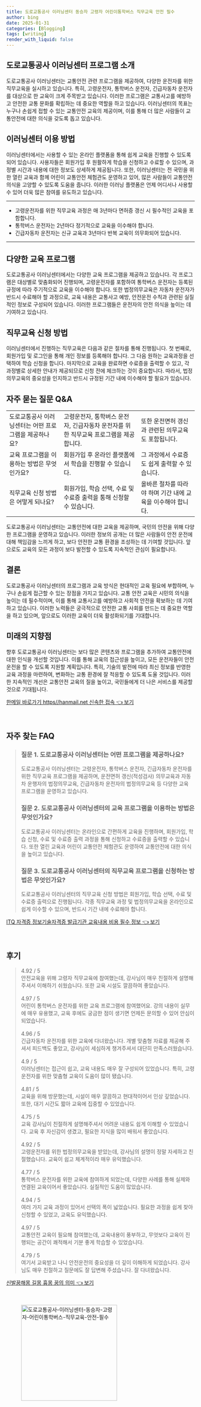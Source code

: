 ```yaml
---
title: 도로교통공사 이러닝센터 동승자 고령자 어린이통학버스 직무교육 안전 필수
author: bing
date: 2025-01-31
categories: [Blogging]
tags: [writing]
render_with_liquid: false
---
```



<h2 id='이러닝센터_프로그램_소개'>도로교통공사 이러닝센터 프로그램 소개</h2>

<p>도로교통공사 이러닝센터는 교통안전 관련 프로그램을 제공하여, 다양한 운전자를 위한 직무교육을 실시하고 있습니다. 특히, 고령운전자, 통학버스 운전자, 긴급자동차 운전자를 대상으로 한 교육이 크게 주목받고 있습니다. 이러한 프로그램은 교통사고를 예방하고 안전한 교통 문화를 확립하는 데 중요한 역할을 하고 있습니다. 이러닝센터의 목표는 누구나 손쉽게 접할 수 있는 교통안전 교육의 제공이며, 이를 통해 더 많은 사람들이 교통안전에 대한 의식을 갖도록 돕고 있습니다.</p>

<h2 id='이러닝센터_이용_방법'>이러닝센터 이용 방법</h2>

<p>이러닝센터에서는 사용할 수 있는 온라인 플랫폼을 통해 쉽게 교육을 진행할 수 있도록 되어 있습니다. 사용자들은 회원가입 후 원활하게 학습을 신청하고 수료할 수 있으며, 과정별 시간과 내용에 대한 정보도 상세하게 제공됩니다. 또한, 이러닝센터는 전 국민을 위한 열린 교육과 함께 어린이 교통안전 체험관도 운영하고 있어, 많은 사람들이 교통안전 의식을 고양할 수 있도록 도움을 줍니다. 이러한 이러닝 플랫폼은 언제 어디서나 사용할 수 있어 더욱 많은 참여를 유도하고 있습니다.</p>

<hr />

<ul>
    <li>고령운전자를 위한 직무교육 과정은 매 3년마다 면허증 갱신 시 필수적인 교육을 포함합니다.</li>
    <li>통학버스 운전자는 2년마다 정기적으로 교육을 이수해야 합니다.</li>
    <li>긴급자동차 운전자는 신규 교육과 3년마다 반복 교육이 의무화되어 있습니다.</li>
</ul>

<hr />

<h2 id='다양한_교육_프로그램'>다양한 교육 프로그램</h2>

<p>도로교통공사 이러닝센터에서는 다양한 교육 프로그램을 제공하고 있습니다. 각 프로그램은 대상별로 맞춤화되어 진행되며, 고령운전자를 포함하여 통학버스 운전자는 등록된 규정에 따라 주기적으로 교육을 이수해야 합니다. 또한 법정의무교육은 자동차 운전자가 반드시 수료해야 할 과정으로, 교육 내용은 교통사고 예방, 안전운전 수칙과 관련된 실질적인 정보로 구성되어 있습니다. 이러한 프로그램들은 운전자의 안전 의식을 높이는 데 기여하고 있습니다.</p>

<h2 id='직무교육_신청방법'>직무교육 신청 방법</h2>

<p>이러닝센터에서 진행하는 직무교육은 다음과 같은 절차를 통해 진행됩니다. 첫 번째로, 회원가입 및 로그인을 통해 개인 정보를 등록해야 합니다. 그 다음 원하는 교육과정을 선택하여 학습 신청을 합니다. 마지막으로 교육을 완료하면 수료증을 출력할 수 있고, 각 과정별로 상세한 안내가 제공되므로 신청 전에 체크하는 것이 중요합니다. 따라서, 법정의무교육의 중요성을 인지하고 반드시 규정된 기간 내에 이수해야 할 필요가 있습니다.</p>

<h2 id='프로그램_자주_묻는_질문'>자주 묻는 질문 Q&A</h2>

<table>
    <tr>
        <td>도로교통공사 이러닝센터는 어떤 프로그램을 제공하나요?</td>
        <td>고령운전자, 통학버스 운전자, 긴급자동차 운전자를 위한 직무교육 프로그램을 제공합니다.</td>
        <td>또한 운전면허 갱신과 관련된 의무교육도 포함됩니다.</td>
    </tr>
    <tr>
        <td>교육 프로그램을 이용하는 방법은 무엇인가요?</td>
        <td>회원가입 후 온라인 플랫폼에서 학습을 진행할 수 있습니다.</td>
        <td>그 과정에서 수료증도 쉽게 출력할 수 있습니다.</td>
    </tr>
    <tr>
        <td>직무교육 신청 방법은 어떻게 되나요?</td>
        <td>회원가입, 학습 선택, 수료 및 수료증 출력을 통해 신청할 수 있습니다.</td>
        <td>올바른 절차를 따라야 하며 기간 내에 교육을 이수해야 합니다.</td>
    </tr>
</table>

<p>도로교통공사 이러닝센터는 교통안전에 대한 교육을 제공하며, 국민의 안전을 위해 다양한 프로그램을 운영하고 있습니다. 이러한 정보의 공개는 더 많은 사람들이 안전 운전에 대해 책임감을 느끼게 하고, 보다 안전한 교통 환경을 조성하는 데 기여할 것입니다. 앞으로도 교육의 모든 과정이 보다 발전할 수 있도록 지속적인 관심이 필요합니다.</p>

<h2 id='결론'>결론</h2>

<p>도로교통공사 이러닝센터의 프로그램과 교육 방식은 현대적인 교육 필요에 부합하며, 누구나 손쉽게 접근할 수 있는 장점을 가지고 있습니다. 교통 안전 교육은 시민의 의식을 높이는 데 필수적이며, 이를 통해 교통사고를 예방하고 사회적 안전을 확보하는 데 기여하고 있습니다. 이러한 노력들은 궁극적으로 안전한 교통 사회를 만드는 데 중요한 역할을 하고 있으며, 앞으로도 이러한 교육이 더욱 활성화되기를 기대합니다.</p>

<h2 id='미래의_지향점'>미래의 지향점</h2>

<p>향후 도로교통공사 이러닝센터는 보다 많은 콘텐츠와 프로그램을 추가하여 교통안전에 대한 인식을 개선할 것입니다. 이를 통해 교육의 접근성을 높이고, 모든 운전자들이 안전 운전을 할 수 있도록 지원할 계획입니다. 특히, 기술의 발전에 따라 최신 정보를 반영한 교육 과정을 마련하여, 변화하는 교통 환경에 잘 적응할 수 있도록 도울 것입니다. 이러한 지속적인 개선은 교통안전 교육의 질을 높이고, 국민들에게 더 나은 서비스를 제공할 것으로 기대됩니다.</p>


<p><a class="click-button" title="한메일 바로가기 https//hanmail.net 신속한 접속" href="https://adkhouse.github.io/posts/%ED%95%9C%EB%A9%94%EC%9D%BC-%EB%B0%94%EB%A1%9C%EA%B0%80%EA%B8%B0-httpshanmail.net-%EC%8B%A0%EC%86%8D%ED%95%9C-%EC%A0%91%EC%86%8D/" rel="dofollow">한메일 바로가기 https//hanmail.net 신속한 접속 👈 보기</a></p><br>
<h2 id='자주_찾는_FAQ'>자주 찾는 FAQ</h2>
<div itemscope="" itemtype="https://schema.org/FAQPage"> 
<blockquote> 
<div itemscope="" itemprop="mainEntity" itemtype="https://schema.org/Question"> 
<h3 itemprop="name">질문 1. 도로교통공사 이러닝센터는 어떤 프로그램을 제공하나요?</h3> 
<div itemscope="" itemprop="acceptedAnswer" itemtype="https://schema.org/Answer"> 
<span itemprop="text"> 
<p>도로교통공사 이러닝센터는 고령운전자, 통학버스 운전자, 긴급자동차 운전자를 위한 직무교육 프로그램을 제공하며, 운전면허 갱신(적성검사) 의무교육과 자동차 운행자의 법정의무교육, 긴급자동차 운전자의 법정의무교육 등 다양한 교육 프로그램을 운영하고 있습니다.</p> 
</span> 
</div> 
</div> 

<div itemscope="" itemprop="mainEntity" itemtype="https://schema.org/Question"> 
<h3 itemprop="name">질문 2. 도로교통공사 이러닝센터의 교육 프로그램을 이용하는 방법은 무엇인가요?</h3> 
<div itemscope="" itemprop="acceptedAnswer" itemtype="https://schema.org/Answer"> 
<span itemprop="text"> 
<p>도로교통공사 이러닝센터는 온라인으로 간편하게 교육을 진행하며, 회원가입, 학습 신청, 수료 및 수료증 출력 과정을 통해 신청하고 수료증을 출력할 수 있습니다. 또한 열린 교육과 어린이 교통안전 체험관도 운영하여 교통안전에 대한 의식을 높이고 있습니다.</p> 
</span> 
</div> 
</div>

<div itemscope="" itemprop="mainEntity" itemtype="https://schema.org/Question"> 
<h3 itemprop="name">질문 3. 도로교통공사 이러닝센터의 직무교육 프로그램을 신청하는 방법은 무엇인가요?</h3> 
<div itemscope="" itemprop="acceptedAnswer" itemtype="https://schema.org/Answer"> 
<span itemprop="text"> 
<p>도로교통공사 이러닝센터의 직무교육 신청 방법은 회원가입, 학습 선택, 수료 및 수료증 출력으로 진행됩니다. 각종 직무교육 과정 및 법정의무교육을 온라인으로 쉽게 이수할 수 있으며, 반드시 기간 내에 수료해야 합니다.</p> 
</span> 
</div> 
</div> 

</blockquote> 
</div>
<p><a class="click-button" title="ITQ 자격증 정보기술자격증 발급기관 교육내용 비용 필수 정보" href="https://adkhouse.github.io/posts/ITQ-%EC%9E%90%EA%B2%A9%EC%A6%9D-%EC%A0%95%EB%B3%B4%EA%B8%B0%EC%88%A0%EC%9E%90%EA%B2%A9%EC%A6%9D-%EB%B0%9C%EA%B8%89%EA%B8%B0%EA%B4%80-%EA%B5%90%EC%9C%A1%EB%82%B4%EC%9A%A9-%EB%B9%84%EC%9A%A9-%ED%95%84%EC%88%98-%EC%A0%95%EB%B3%B4/" rel="dofollow">ITQ 자격증 정보기술자격증 발급기관 교육내용 비용 필수 정보 👈 보기</a></p><br>
<h2 id='후기'>후기</h2>
<div itemscope itemtype="https://schema.org/Product">
  <blockquote>
  <div itemprop="review" itemscope itemtype="https://schema.org/Review">
      <div itemprop="reviewRating" itemscope itemtype="https://schema.org/Rating"> <span itemprop="ratingValue">4.92</span> / <span itemprop="bestRating">5</span> </div>
      <span itemprop="reviewBody">안전교육을 위해 고령자 직무교육에 참여했는데, 강사님이 매우 친절하게 설명해 주셔서 이해하기 쉬웠습니다. 또한 교육 시설도 깔끔하여 좋았습니다.</span>
  </div>
  <br>
  <div itemprop="review" itemscope itemtype="https://schema.org/Review">
      <div itemprop="reviewRating" itemscope itemtype="https://schema.org/Rating"> <span itemprop="ratingValue">4.97</span> / <span itemprop="bestRating">5</span> </div>
      <span itemprop="reviewBody">어린이 통학버스 운전자를 위한 교육 프로그램에 참여했어요. 강의 내용이 실무에 매우 유용했고, 교육 후에도 궁금한 점이 생기면 언제든 문의할 수 있어 안심이 되었습니다.</span>
  </div>
  <br>
  <div itemprop="review" itemscope itemtype="https://schema.org/Review">
      <div itemprop="reviewRating" itemscope itemtype="https://schema.org/Rating"> <span itemprop="ratingValue">4.96</span> / <span itemprop="bestRating">5</span> </div>
      <span itemprop="reviewBody">긴급자동차 운전자를 위한 교육에 다녀왔습니다. 개별 맞춤형 자료를 제공해 주셔서 피드백도 좋았고, 강사님이 세심하게 챙겨주셔서 대단히 만족스러웠습니다.</span>
  </div>
  <br>
  <div itemprop="review" itemscope itemtype="https://schema.org/Review">
      <div itemprop="reviewRating" itemscope itemtype="https://schema.org/Rating"> <span itemprop="ratingValue">4.9</span> / <span itemprop="bestRating">5</span> </div>
      <span itemprop="reviewBody">이러닝센터는 접근이 쉽고, 교육 내용도 매우 잘 구성되어 있었습니다. 특히, 고령운전자를 위한 맞춤형 교육이 도움이 많이 됐습니다.</span>
  </div>
  <br>
  <div itemprop="review" itemscope itemtype="https://schema.org/Review">
      <div itemprop="reviewRating" itemscope itemtype="https://schema.org/Rating"> <span itemprop="ratingValue">4.81</span> / <span itemprop="bestRating">5</span> </div>
      <span itemprop="reviewBody">교육을 위해 방문했는데, 시설이 매우 깔끔하고 현대적이어서 인상 깊었습니다. 또한, 대기 시간도 짧아 교육에 집중할 수 있었습니다.</span>
  </div>
  <br>
  <div itemprop="review" itemscope itemtype="https://schema.org/Review">
      <div itemprop="reviewRating" itemscope itemtype="https://schema.org/Rating"> <span itemprop="ratingValue">4.75</span> / <span itemprop="bestRating">5</span> </div>
      <span itemprop="reviewBody">교육 강사님이 친절하게 설명해주셔서 어려운 내용도 쉽게 이해할 수 있었습니다. 교육 후 자신감이 생겼고, 필요한 지식을 많이 배워서 좋았습니다.</span>
  </div>
  <br>
  <div itemprop="review" itemscope itemtype="https://schema.org/Review">
      <div itemprop="reviewRating" itemscope itemtype="https://schema.org/Rating"> <span itemprop="ratingValue">4.92</span> / <span itemprop="bestRating">5</span> </div>
      <span itemprop="reviewBody">고령운전자를 위한 법정의무교육을 받았는데, 강사님의 설명이 정말 자세하고 친절했습니다. 교육이 쉽고 체계적이라 매우 유익했습니다.</span>
  </div>
  <br>
  <div itemprop="review" itemscope itemtype="https://schema.org/Review">
      <div itemprop="reviewRating" itemscope itemtype="https://schema.org/Rating"> <span itemprop="ratingValue">4.77</span> / <span itemprop="bestRating">5</span> </div>
      <span itemprop="reviewBody">통학버스 운전자를 위한 교육에 참여하게 되었는데, 다양한 사례를 통해 실제와 연결된 교육이어서 좋았습니다. 실질적인 도움이 많았습니다.</span>
  </div>
  <br>
  <div itemprop="review" itemscope itemtype="https://schema.org/Review">
      <div itemprop="reviewRating" itemscope itemtype="https://schema.org/Rating"> <span itemprop="ratingValue">4.94</span> / <span itemprop="bestRating">5</span> </div>
      <span itemprop="reviewBody">여러 가지 교육 과정이 있어서 선택의 폭이 넓었습니다. 필요한 과정을 쉽게 찾아 신청할 수 있었고, 교육도 유익했습니다.</span>
  </div>
  <br>
  <div itemprop="review" itemscope itemtype="https://schema.org/Review">
      <div itemprop="reviewRating" itemscope itemtype="https://schema.org/Rating"> <span itemprop="ratingValue">4.97</span> / <span itemprop="bestRating">5</span> </div>
      <span itemprop="reviewBody">교통안전 교육이 필요해 참여했는데, 교육내용이 풍부하고, 무엇보다 교육이 진행되는 공간이 쾌적해서 기분 좋게 학습할 수 있었습니다.</span>
  </div>
  <br>
  <div itemprop="review" itemscope itemtype="https://schema.org/Review">
      <div itemprop="reviewRating" itemscope itemtype="https://schema.org/Rating"> <span itemprop="ratingValue">4.79</span> / <span itemprop="bestRating">5</span> </div>
      <span itemprop="reviewBody">여기서 교육받고 나니 안전운전의 중요성을 더 깊이 이해하게 되었습니다. 강사님도 매우 친절하고 질문에도 잘 답변해 주셨습니다. 잘 다녀왔습니다.</span>
  </div>
  </blockquote>
</div>
<p><a class="click-button" title="신발꿈해몽 길몽 흉몽 꿈의 의미" href="https://adkhouse.github.io/posts/%EC%8B%A0%EB%B0%9C%EA%BF%88%ED%95%B4%EB%AA%BD-%EA%B8%B8%EB%AA%BD-%ED%9D%89%EB%AA%BD-%EA%BF%88%EC%9D%98-%EC%9D%98%EB%AF%B8/" rel="dofollow">신발꿈해몽 길몽 흉몽 꿈의 의미 👈 보기</a></p><br>
<figure class="image"><img src="https://adkhouse.github.io/assets/img/thumbnail/도로교통공사-이러닝센터-동승자-고령자-어린이통학버스-직무교육-안전-필수.webp" alt="도로교통공사-이러닝센터-동승자-고령자-어린이통학버스-직무교육-안전-필수" width="256" height="256"></figure>